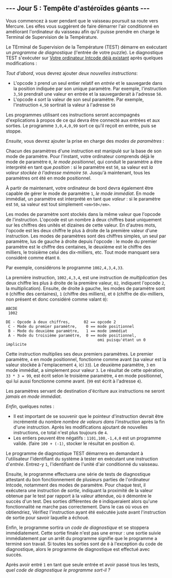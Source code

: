 ## --- Jour 5 : Tempête d'astéroïdes géants ---

Vous commencez à suer pendant que le vaisseau poursuit sa route vers Mercure. Les elfes vous suggèrent de faire démarrer l'air conditionné en améliorant l'ordinateur du vaisseau afin qu'il puisse prendre en charge le Terminal de Supervision de la Température.

Le TErminal de Supervision de la Température (TEST) démarre en exécutant un *programme de diagnostique* (l'entrée de votre puzzle). Le diagnostique TEST s'exécuter sur [Votre ordinateur Intcode déjà existant](https://openhivefr.github.io/summercode/2020/day/2) après quelques modifications :

*Tout d'abord*, vous devrez ajouter *deux nouvelles instructions*:

- L'opcode `3` prend un seul entier relatif en *entrée* et le sauvegarde dans la position indiquée par son unique paramètre. Par exemple, l'instruction ``3,50`` prendrait une valeur en entrée et la sauvegarderait à l'adresse `50`.
- L'opcode `4` *sort* la valeur de son seul paramètre. Par exemple, l'instruction ``4,50`` sortirait la valeur à l'adresse `50`

Les programmes utilisant ces instructions seront accompagnés d'explications à propos de ce qui devra être connecté aux entrées et aux sorties. Le programme ``3,0,4,0,99`` sort ce qu'il reçoit en entrée, puis se stoppe.

*Ensuite*, vous devrez ajouter la prise en charge des *modes de paramètres* :

Chacun des paramètres d'une instruction est manipulé sur la base de son mode de paramètre. Pour l'instant, votre ordinateur comprends déjà le mode de paramètre `0`, *le mode positionnel*, qui conduit le paramètre a être interprété en tant que *position* : si le paramètre est `50`, sa valeur est *la valeur stockée à l'adresse mémoire `50`*. Jusqu'à maintenant, tous les paramètres ont été en mode positionnel.

À partir de maintenant, votre ordinateur de bord devra également être capable de gérer le mode de paramètre `1`, *le mode immédiat*. En mode immédiat, un paramètre est interprété en tant que *valeur* : si le paramètre est `50`, sa valeur est tout simplement `<em>50</em>`.

Les modes de paramètre sont stockés dans la même valeur que l'opcode de l'instruction. L'opcode est un nombre à deux chiffres basé uniquement sur les chiffres des unités et dizaines de cette valeur. En d'autres mots, l'opcode est les deux chiffre le plus à droite de la première valeur d'une instruction. Les modes de paramètres sont des chiffres simples, un seul par paramètre, lus de gauche à droite depuis l'opcode : le mode du premier paramètre est le chiffre des centaines, le deuxième est le chiffre des milliers, le troisième celui des dix-milliers, etc. Tout mode manquant sera considéré comme étant `0`.

Par exemple, considérons le programme ``1002,4,3,4,33``.

La première instruction, ``1002,4,3,4``, est une instruction de *multiplication* (les deux chiffre les plus à droite de la première valeur, `02`, indiquent l'opcode `2`, la multiplication). Ensuite, de droite à gauche, les modes de paramètre sont `0` (chiffre des centaines), `1` (chiffre des milliers), et `0` (chiffre de dix-milliers, non présent et donc considéré comme valant `0`):

```
ABCDE
 1002

DE - Opcode à deux chiffres,      02 == opcode 2
 C - Mode du premier paramètre,    0 == mode positionnel
 B - Mode du deuxième paramètre,   1 == mode immédiat
 A - Mode du troisième paramètre,  0 == mode positionnel,
                                        omi puisqu'étant un 0 implicite
```

Cette instruction multiplies ses deux premiers paramètres. Le premier paramètre, `4` en mode positionnel, fonctionne comme avant (sa valeur est la valeur stockée à l'emplacement `4`, ici `33`). Le deuxième paramètre, `3` en mode immédiat, a simplement pour valeur `3`. Le résultat de cette opération, ``33 * 3 = 99``, est écrit selon le troisième paramètre, `4` en mode positionnel, qui lui aussi fonctionne comme avant. (`99` est écrit à l'adresse `4`).

Les paramètres servant de destination d'écriture aux instructions ne seront *jamais en mode immédiat*.

*Enfin*, quelques notes :

- Il est important de se souvenir que le pointeur d'instruction devrait être incrémenté du nombre *nombre de valeurs dans l'instruction* après la fin d'une instruction. Après les modifications ajoutant de nouvelles instructions, ce total n'est plus toujours de `4`.
- Les entiers peuvent être négatifs : ``1101,100,-1,4,0`` est un programme valide. (faire ``100 + (-1)``, stocker le résultat en position `4`).

Le programme de diagnostique TEST démarrera en demandant à l'utilisateur l'identifiant du système à tester en exécutant une instruction d'*entrée*. Entrez-y `1`, l'identifiant de l'unité d'air conditionné du vaisseau.

Ensuite, le programme effectuera une série de tests de diagnostique attestant du bon fonctionnement de plusieurs parties de l'ordinateur Intcode, notamment des modes de paramètre. Pour chaque test, il exécutera une instruction de *sortie*, indiquant la proximité de la valeur obtenue par le test par rapport à la valeur attendue, où `0` démontre le succès d'un test. Des sorties différentes de `0` indiqueraient alors qu'une fonctionnalité ne marche pas correctement. Dans le cas où vous en obtiendriez, Vérifiez l'instruction ayant été exécutée juste avant l'instruction de sortie pour savoir laquelle a échoué.

Enfin, le programme sortira un *code de diagnostique* et se stoppera immédiatement. Cette sortie finale n'est pas une erreur : une sortie suivie immédiatement par un arrêt du programme signifie que le programme a terminé son travail. Si toutes les sorties sont de `0` à l'exception du code de diagnostique, alors le programme de diagnostique est effectué avec succès.

Après avoir entré `1` en tant que seule entrée et avoir passé tous les tests, *quel code de diagnostique le programme sort-il ?*